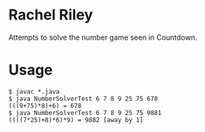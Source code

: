 Rachel Riley
============

Attempts to solve the number game seen in Countdown.

Usage
=====
```
$ javac *.java
$ java NumberSolverTest 6 7 8 9 25 75 678
(((9+75)*8)+6) = 678
$ java NumberSolverTest 6 7 8 9 25 75 9881
((((7*25)+8)*6)*9) = 9882 [away by 1]
```
